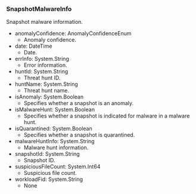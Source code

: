 ### SnapshotMalwareInfo
Snapshot malware information.

- anomalyConfidence: AnomalyConfidenceEnum
  - Anomaly confidence.
- date: DateTime
  - Date.
- errInfo: System.String
  - Error information.
- huntId: System.String
  - Threat hunt ID.
- huntName: System.String
  - Threat hunt name.
- isAnomaly: System.Boolean
  - Specifies whether a snapshot is an anomaly.
- isMalwareHunt: System.Boolean
  - Specifies whether a snapshot is indicated for malware in a malware hunt.
- isQuarantined: System.Boolean
  - Specifies whether a snapshot is quarantined.
- malwareHuntInfo: System.String
  - Malware hunt information.
- snapshotId: System.String
  - Snapshot ID.
- suspiciousFileCount: System.Int64
  - Suspicious file count.
- workloadFid: System.String
  - None
